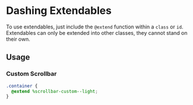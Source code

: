 # Dashing Extendables
To use extendables, just include the `@extend` function within a `class` or `id`. Extendables can only be extended into other classes, they cannot stand on their own.

## Usage

### Custom Scrollbar

```scss
.container {
  @extend %scrollbar-custom--light;
}
```
